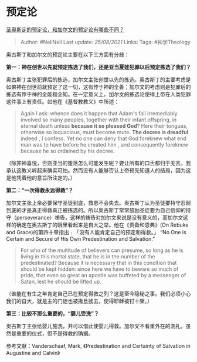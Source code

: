 # 预定论
[圣奥斯定的预定论，和加尔文的预定论有哪些不同？](https://www.zhihu.com/question/275537851/answer/381053761)

> Author: #NellNell 
Last update: *25/08/2021* 
Links:
Tags: #神学Theology 


  

奥古斯丁和加尔文的预定论主要在以下三方面有分歧：

**第一：神在创世以先就预定拣选了我们，还是亚当夏娃犯罪以后预定拣选了我们？**

奥古斯丁主张犯罪后的拣选，加尔文主张创世以先的拣选。奥古斯丁的主要考虑是如果神在创世前就预定了这一切，这有悖于神的全善；加尔文的考虑则是犯罪后的拣选有悖于神的全能和全知。在一定意义上，加尔文的拣选论使得上帝在人类犯罪这件事上有责任。如他在《基督教教义》中所述：

> Again I ask: whence does it happen that Adam's fall irremediably involved so many peoples, together with their infant offspring, in eternal death unless **because it so pleased God**? Here their tongues, otherwise so loquacious, must become mute. **The decree is dreadful** indeed , I confess. Yet no one can deny that God foreknew what end man was to have before he created him , and consequently foreknew because he so ordained by his decree.

（除非神喜悦，否则亚当的堕落怎么可能发生呢？要让所有的口舌都归于无言。我承认这教义听起来确实可怕。然而没有人能够否认上帝预先知道人的结局，因为这是他凭着他的意旨所注定的。）

  

**第二：“一次得救永远得救”？**

加尔文主张上帝必要保守圣徒到底，救恩不会失去。奥古斯丁认为圣徒要持守忍耐到底的才是真正得救真正被拣选的。所以奥古斯丁常常鼓励圣徒要为自己信仰的持守（perseverance）祷告，这样的祷告对加尔文来说是没有意义的，而加尔文这样的确定在奥古斯丁的眼里看起来是自大之举。他在《责备和恩典》(On Rebuke and Grace)的第四十章指出﹕「没有人能肯定自己的预定和得救。」 “No One is Certain and Secure of His Own Predestination and Salvation.”

  

> For who of the multitude of believers can presume, so long as he is living in this mortal state, that he is in the number of the predestinated? Because it is necessary that in this condition that should be kept hidden: since here we have to beware so much of pride, that even so great an apostle was buffeted by a messenger of Satan, lest he should be lifted up.

（谁能在有生之年肯定自己已在预定得救之列？这是至今隐秘之事。我们必须小心我们的自大，就是主的门徒也被撒旦掳去，使得耶稣被钉十架。）

  

**第三：比较不那么重要的，“婴儿受洗”？**

奥古斯丁主张给婴儿施洗，并可以借此使婴儿得救。加尔文不看重外在的洗礼，虽然是重要的仪式，但不是得救的确据。

  

参考文献：Vanderschaaf, Mark, 《Predestination and Certainty of Salvation in Augustine and Calvin》